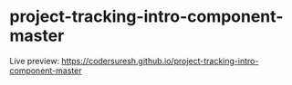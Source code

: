 # project-tracking-intro-component-master
Live preview: https://codersuresh.github.io/project-tracking-intro-component-master
